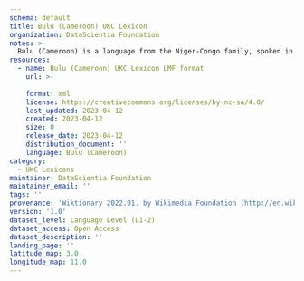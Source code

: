 ```yaml
---
schema: default
title: Bulu (Cameroon) UKC Lexicon
organization: DataScientia Foundation
notes: >-
  Bulu (Cameroon) is a language from the Niger-Congo family, spoken in Africa. The UKC Lexicon of Bulu (Cameroon) is represented as a lexico-semantic network. It consists of words, word senses, synsets, as well as sense-level and synset-level relationships.
resources:
  - name: Bulu (Cameroon) UKC Lexicon LMF format
    url: >-
      
    format: xml
    license: https://creativecommons.org/licenses/by-nc-sa/4.0/
    last_updated: 2023-04-12
    created: 2023-04-12
    size: 0
    release_date: 2023-04-12
    distribution_document: ''
    language: Bulu (Cameroon)
category:
  - UKC Lexicons
maintainer: DataScientia Foundation
maintainer_email: ''
tags: ''
provenance: 'Wiktionary 2022.01. by Wikimedia Foundation (http://en.wiktionary.org); Princeton WordNet 2.1 by Princeton University (https://wordnet.princeton.edu)'
version: '1.0'
dataset_level: Language Level (L1-2)
dataset_access: Open Access
dataset_description: ''
landing_page: ''
latitude_map: 3.0
longitude_map: 11.0
---
```

